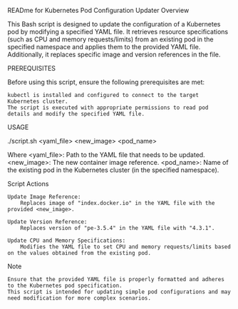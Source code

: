 READme for Kubernetes Pod Configuration Updater
Overview

This Bash script is designed to update the configuration of a Kubernetes pod by modifying a specified YAML file. It retrieves resource specifications (such as CPU and memory requests/limits) from an existing pod in the specified namespace and applies them to the provided YAML file. Additionally, it replaces specific image and version references in the file.


PREREQUISITES

Before using this script, ensure the following prerequisites are met:

    kubectl is installed and configured to connect to the target Kubernetes cluster.
    The script is executed with appropriate permissions to read pod details and modify the specified YAML file.


USAGE

./script.sh <yaml_file> <new_image> <pod_name>

Where
    <yaml_file>: Path to the YAML file that needs to be updated.
    <new_image>: The new container image reference.
    <pod_name>: Name of the existing pod in the Kubernetes cluster (in the specified namespace).


Script Actions

    Update Image Reference:
        Replaces image of "index.docker.io" in the YAML file with the provided <new_image>.

    Update Version Reference:
        Replaces version of "pe-3.5.4" in the YAML file with "4.3.1".

    Update CPU and Memory Specifications:
        Modifies the YAML file to set CPU and memory requests/limits based on the values obtained from the existing pod.




Note

    Ensure that the provided YAML file is properly formatted and adheres to the Kubernetes pod specification.
    This script is intended for updating simple pod configurations and may need modification for more complex scenarios.